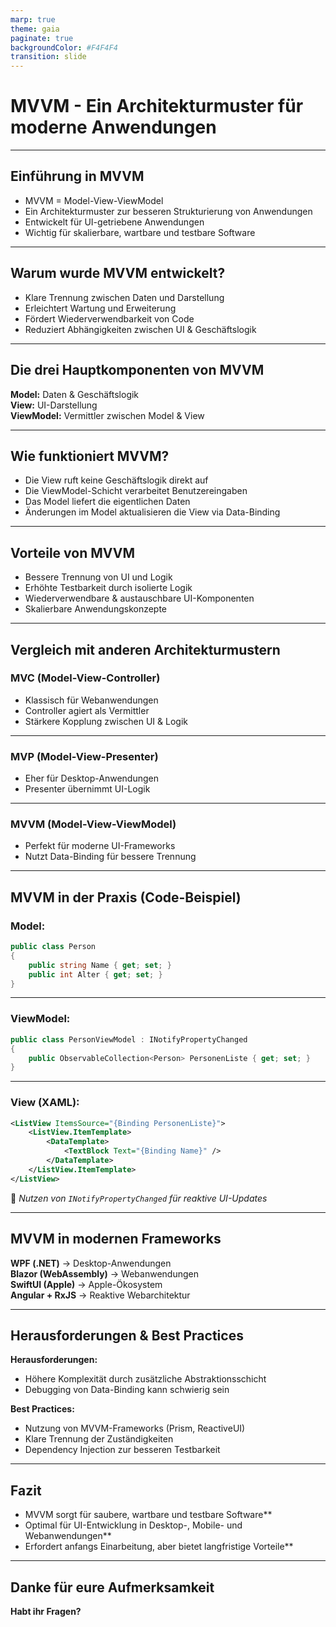 ```yaml
---
marp: true
theme: gaia
paginate: true
backgroundColor: #F4F4F4
transition: slide
---
```


# **MVVM - Ein Architekturmuster für moderne Anwendungen**

---

## **Einführung in MVVM**
- MVVM = Model-View-ViewModel  
- Ein Architekturmuster zur besseren Strukturierung von Anwendungen  
- Entwickelt für UI-getriebene Anwendungen  
- Wichtig für skalierbare, wartbare und testbare Software  


---

## **Warum wurde MVVM entwickelt?**
- Klare Trennung zwischen Daten und Darstellung
- Erleichtert Wartung und Erweiterung  
- Fördert Wiederverwendbarkeit von Code  
- Reduziert Abhängigkeiten zwischen UI & Geschäftslogik

---

## **Die drei Hauptkomponenten von MVVM**
 **Model:** Daten & Geschäftslogik  
 **View:** UI-Darstellung  
 **ViewModel:** Vermittler zwischen Model & View

---

## **Wie funktioniert MVVM?**
- Die View ruft keine Geschäftslogik direkt auf  
- Die ViewModel-Schicht verarbeitet Benutzereingaben  
- Das Model liefert die eigentlichen Daten  
- Änderungen im Model aktualisieren die View via Data-Binding

---

## **Vorteile von MVVM**
 - Bessere Trennung von UI und Logik
 - Erhöhte Testbarkeit durch isolierte Logik
 - Wiederverwendbare & austauschbare UI-Komponenten
 - Skalierbare Anwendungskonzepte

---

## **Vergleich mit anderen Architekturmustern**
### **MVC (Model-View-Controller)**
- Klassisch für Webanwendungen
- Controller agiert als Vermittler
- Stärkere Kopplung zwischen UI & Logik

---

### **MVP (Model-View-Presenter)**
- Eher für Desktop-Anwendungen
- Presenter übernimmt UI-Logik

---

### **MVVM (Model-View-ViewModel)**
- Perfekt für moderne UI-Frameworks
- Nutzt Data-Binding für bessere Trennung

---

## **MVVM in der Praxis (Code-Beispiel)**
### **Model:**
```csharp
public class Person
{
    public string Name { get; set; }
    public int Alter { get; set; }
}
```
---

### **ViewModel:**
```csharp
public class PersonViewModel : INotifyPropertyChanged
{
    public ObservableCollection<Person> PersonenListe { get; set; }
}
```
---

### **View (XAML):**
```xml
<ListView ItemsSource="{Binding PersonenListe}">
    <ListView.ItemTemplate>
        <DataTemplate>
            <TextBlock Text="{Binding Name}" />
        </DataTemplate>
    </ListView.ItemTemplate>
</ListView>
```

📌 *Nutzen von `INotifyPropertyChanged` für reaktive UI-Updates*

---

## **MVVM in modernen Frameworks**
 **WPF (.NET)** → Desktop-Anwendungen  
 **Blazor (WebAssembly)** → Webanwendungen  
 **SwiftUI (Apple)** → Apple-Ökosystem  
 **Angular + RxJS** → Reaktive Webarchitektur

---

## Herausforderungen & Best Practices
**Herausforderungen:**
- Höhere Komplexität durch zusätzliche Abstraktionsschicht  
- Debugging von Data-Binding kann schwierig sein  

**Best Practices:**
- Nutzung von MVVM-Frameworks (Prism, ReactiveUI)  
- Klare Trennung der Zuständigkeiten  
- Dependency Injection zur besseren Testbarkeit

---

## **Fazit**
 - MVVM sorgt für saubere, wartbare und testbare Software**  
 - Optimal für UI-Entwicklung in Desktop-, Mobile- und Webanwendungen**  
 - Erfordert anfangs Einarbeitung, aber bietet langfristige Vorteile**

---

## **Danke für eure Aufmerksamkeit**

**Habt ihr Fragen?**
